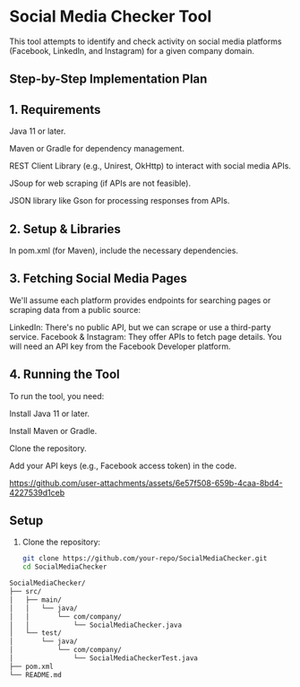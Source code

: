# Social Media Checker Tool

This tool attempts to identify and check activity on social media platforms (Facebook, LinkedIn, and Instagram) for a given company domain.

## Step-by-Step Implementation Plan

## 1. Requirements

Java 11 or later.

Maven or Gradle for dependency management.

REST Client Library (e.g., Unirest, OkHttp) to interact with social media APIs.

JSoup for web scraping (if APIs are not feasible).

JSON library like Gson for processing responses from APIs.


## 2. Setup & Libraries

In pom.xml (for Maven), include the necessary dependencies.


## 3. Fetching Social Media Pages

We'll assume each platform provides endpoints for searching pages or scraping data from a public source:

LinkedIn: There's no public API, but we can scrape or use a third-party service.
Facebook & Instagram: They offer APIs to fetch page details. You will need an API key from the Facebook Developer platform.


## 4. Running the Tool

To run the tool, you need:

Install Java 11 or later.

Install Maven or Gradle.

Clone the repository.

Add your API keys (e.g., Facebook access token) in the code.






https://github.com/user-attachments/assets/6e57f508-659b-4caa-8bd4-4227539d1ceb



## Setup

1. Clone the repository:
   ```bash
   git clone https://github.com/your-repo/SocialMediaChecker.git
   cd SocialMediaChecker

```bash
SocialMediaChecker/
├── src/
│   ├── main/
│   │   └── java/
│   │       └── com/company/
│   │           └── SocialMediaChecker.java
│   └── test/
│       └── java/
│           └── com/company/
│               └── SocialMediaCheckerTest.java
├── pom.xml
└── README.md
